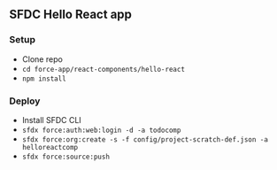 ## SFDC Hello React app

### Setup
* Clone repo
* `cd force-app/react-components/hello-react`
* `npm install`

### Deploy
* Install SFDC CLI
* `sfdx force:auth:web:login -d -a todocomp`
* `sfdx force:org:create -s -f config/project-scratch-def.json -a helloreactcomp`
* `sfdx force:source:push`